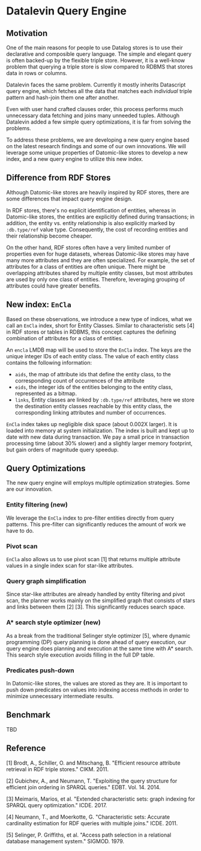 # Datalevin Query Engine

## Motivation

One of the main reasons for people to use Datalog stores is to use their
declarative and composible query language. The simple and elegant query is
often backed-up by the flexible triple store. However, it is a well-know
problem that querying a triple store is slow compared to RDBMS that stores data
in rows or columns.

Datalevin faces the same problem. Currently it mostly inherits Datascript query
engine, which fetches all the data that matches each *individual* triple
pattern and hash-join them one after another.

Even with user hand crafted clauses order, this process performs much
unnecessary data fetching and joins many unneeded tuples. Although Datalevin
added a few simple query optimizations, it is far from solving the problems.

To address these problems, we are developing a new query engine based on the
latest research findings and some of our own innovations. We will leverage
some unique properties of Datomic-like stores to develop a new index, and a
new query engine to utilize this new index.

## Difference from RDF Stores

Although Datomic-like stores are heavily inspired by RDF stores, there are
some differences that impact query engine design.

In RDF stores, there's no explicit identification of entities, whereas in
Datomic-like stores, the entities are explicitly defined during transactions; in
addition, the entity vs. entity relationship is also explicitly marked by
`:db.type/ref` value type. Consequently, the cost of recording
entities and their relationship become cheaper.

On the other hand, RDF stores often have a very limited number of properties
even for huge datasets, whereas Datomic-like stores may have many more attributes and
they are often specialized. For example, the set of attributes for a class of
entities are often unique. There might be overlapping attributes shared by
multiple entity classes, but most attributes are used by only one class of
entities. Therefore, leveraging grouping of attributes could have greater
benefits.

## New index: `EnCla`

Based on these observations, we introduce a new type of indices, what we call
an `EnCla` index, short for Entity Classes. Similar to characteristic sets [4]
in RDF stores or tables in RDBMS, this concept captures the defining
combination of attributes for a class of entities.

An `encla` LMDB map will be used to store the `EnCla` index. The keys
are the unique integer IDs of each entity class. The value of each entity class
contains the following information:

* `aids`, the map of attribute ids that define the entity class, to the
  corresponding count of occurrences of the attribute
* `eids`, the integer ids of the entities belonging to the entity class, represented
  as a bitmap.
* `links`, Entity classes are linked by `:db.type/ref` attributes, here we store the
  destination entity classes reachable by this entity class, the corresponding
  linking attributes and number of occurrences.

`EnCla` index takes up negligible disk space (about 0.002X larger). It is loaded
into memory at system initialization. The index is built and kept up to date
with new data during transaction. We pay a small price in transaction processing time
(about 30% slower) and a slightly larger memory footprint, but gain orders of
magnitude query speedup.

## Query Optimizations

The new query engine will employs multiple optimization strategies. Some are our
innovation.

### Entity filtering (new)

 We leverage the `EnCla` index to pre-filter entities directly from query
 patterns. This pre-filter can significantly reduces the amount of work we have
 to do.

### Pivot scan

`EnCla` also allows us to use pivot scan [1] that returns multiple attribute
values in a single index scan for star-like attributes.

### Query graph simplification

Since star-like attributes are already handled by entity filtering and pivot
scan, the planner works mainly on the simplified graph that consists of stars and
links between them [2] [3]. This significantly reduces search space.

### A* search style optimizer (new)

As a break from the traditional Selinger style optimizer [5], where
dynamic programming (DP) query planning is done ahead of query execution, our
query engine does planning and execution at the same time with A* search.
This search style execution avoids filling in the full DP table.

### Predicates push-down

In Datomic-like stores, the values are stored as they are. It is important to
push down predicates on values into indexing access methods in order to minimize
unnecessary intermediate results.

## Benchmark

TBD

## Reference

[1] Brodt, A., Schiller, O. and Mitschang, B. "Efficient resource attribute
retrieval in RDF triple stores." CIKM. 2011.

[2] Gubichev, A., and Neumann, T. "Exploiting the query structure for efficient
join ordering in SPARQL queries." EDBT. Vol. 14. 2014.

[3] Meimaris, Marios, et al. "Extended characteristic sets: graph indexing for
SPARQL query optimization." ICDE. 2017.

[4] Neumann, T., and Moerkotte, G. "Characteristic sets: Accurate cardinality
estimation for RDF queries with multiple joins." ICDE. 2011.

[5] Selinger, P. Griffiths, et al. "Access path selection in a relational
database management system." SIGMOD. 1979.

